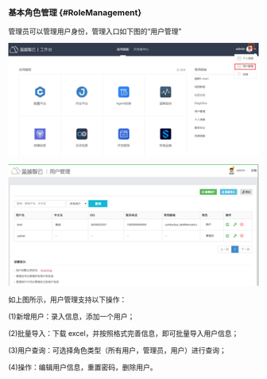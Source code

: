### 基本角色管理 {#RoleManagement}

管理员可以管理用户身份，管理入口如下图的“用户管理”

![](../assets/image004.png)

![](../assets/image005.png)

如上图所示，用户管理支持以下操作：

(1)新增用户：录入信息，添加一个用户；

(2)批量导入：下载 excel，并按照格式完善信息，即可批量导入用户信息；

(3)用户查询：可选择角色类型（所有用户，管理员，用户）进行查询；

(4)操作：编辑用户信息，重置密码，删除用户。
